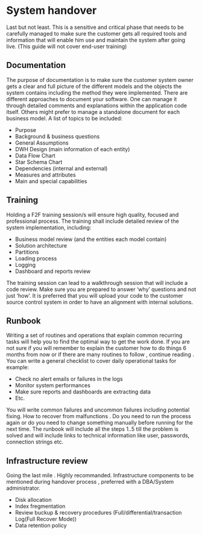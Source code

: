 # System handover


Last but not least.
This is a sensitive and critical phase that needs to be carefully managed to make sure the customer gets all required 
tools and information that will enable him use and maintain the system after going live.
(This guide will not cover end-user training)

## Documentation
The purpose of documentation is to make sure the customer system owner gets a clear and full picture of the different models 
and the objects the system contains including the method they were implemented.
There are different approaches to document your software. One can manage it through detailed comments and explanations within 
the application code itself. Others might prefer to manage a standalone document for each business model.
A list of topics to be included:
-	Purpose
-	Background & business questions
-	General Assumptions
-	DWH Design (main information of each entity)
-	Data Flow Chart
-	Star Schema Chart 
-	Dependencies (internal and external)
-	Measures and attributes
-	Main and special capabilities

## Training
Holding a F2F training session/s will ensure high quality, focused and professional process. 
The training shall include detailed review of the system implementation, including:
-	Business model review (and the entities each model contain)
-	Solution architecture
-	Partitions
-	Loading process
-	Logging
-	Dashboard and reports review

The training session can lead to a walkthrough session that will include a code review. Make sure you are prepared to answer 
‘why’ questions and not just ‘how’.
It is preferred that you will upload your code to the customer source control system in order to have an alignment with 
internal solutions.

## Runbook
Writing a set of routines and operations that explain common recurring tasks will help you to find the optimal way 
to get the work done.
If you are not sure if you will remember to explain the customer how to do things 6 months from now or if there are many 
routines to follow , continue reading .
You can write a general checklist to cover daily operational tasks for example:
-	Check no alert emails or failures in the logs
-	Monitor system performances 
-	Make sure reports and dashboards are extracting data 
-	Etc.

You will write common failures and uncommon failures including potential fixing. How to recover from malfunctions . 
Do you need to run the process again or do you need to change something manually before running for the next time.
The runbook will include all the steps 1..5 till the problem is solved and will include links to technical information 
like user, passwords, connection strings etc.

## Infrastructure review
Going the last mile . Highly recommanded.
Infrastructure components to be mentioned during handover process , preferred with a DBA/System administrator.
-	Disk allocation 
-	Index fregmentation
- Review buckup & recovery procedures (Full/differential/transaction Log(Full Recover Mode))
- Data retention policy 
